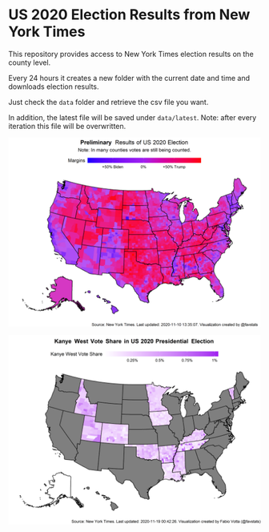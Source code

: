 US 2020 Election Results from New York Times
================

This repository provides access to New York Times election results on
the county level.

Every 24 hours it creates a new folder with the current date and time
and downloads election results.

Just check the `data` folder and retrieve the csv file you want.

In addition, the latest file will be saved under `data/latest`. Note:
after every iteration this file will be overwritten.

![](images/us2020map.png)

![](images/kanye_map.png)
